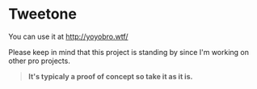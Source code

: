 # Tweetone

You can use it at http://yoyobro.wtf/

Please keep in mind that this project is standing by since I'm working on other pro projects.

> **It's typicaly a proof of concept so take it as it is.**
